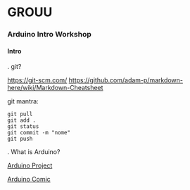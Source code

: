 # GROUU
### Arduino Intro Workshop

#### Intro



. git?

https://git-scm.com/
https://github.com/adam-p/markdown-here/wiki/Markdown-Cheatsheet


git mantra:

```
git pull
git add .
git status
git commit -m "nome"
git push
```


. What is Arduino?

[Arduino Project](http://arduino.cc)

[Arduino Comic](https://playground.arduino.cc/uploads/Main/arduino_comic_v0004.pdf)

